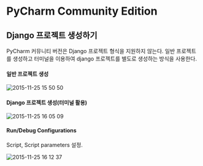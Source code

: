 # PyCharm Community Edition

## Django 프로젝트 생성하기

PyCharm 커뮤니티 버전은 Django 프로젝트 형식을 지원하지 않는다. 일반 프로젝트를 생성하고 터미널을 이용하여 django 프로젝트를 별도로 생성하는 방식을 사용한다.

#### 일반 프로젝트 생성

![2015-11-25 15 50 50](https://cloud.githubusercontent.com/assets/2065457/11390441/76f2a962-938d-11e5-80bb-b4edca0564c3.png)

#### Django 프로젝트 생성(터미널 활용)

![2015-11-25 16 05 09](https://cloud.githubusercontent.com/assets/2065457/11390523/54f51cc2-938e-11e5-9a7f-b4fa4ee6a12e.png)

#### Run/Debug Configurations

Script, Script parameters 설정.

![2015-11-25 16 12 37](https://cloud.githubusercontent.com/assets/2065457/11390622/61cf2cf2-938f-11e5-8da2-6dd523b4e215.png)
